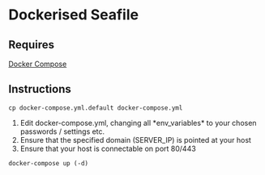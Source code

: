 # Dockerised Seafile

## Requires
[Docker Compose](https://docs.docker.com/compose/ "Docker Compose")

## Instructions

`cp docker-compose.yml.default docker-compose.yml`

1. Edit docker-compose.yml, changing all \*env_variables\* to your chosen passwords / settings etc.
2. Ensure that the specified domain (SERVER_IP) is pointed at your host
3. Ensure that your host is connectable on port 80/443

`docker-compose up (-d)`

